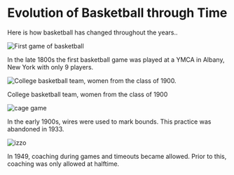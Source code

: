 # Evolution of Basketball through Time
Here is how basketball has changed throughout the years..
<html lang="en">
  <head>
    <meta charset="utf-8">
  </head>
</html>


<img src="https://www.massmoments.org/files/assets/moments/12-21-1891/12_21.1_1891.jpg" alt="First game of basketball">
<p> In the late 1800s the first basketball game was played at a YMCA in Albany, New York with only 9 players. </p>
<img src="https://i.pinimg.com/originals/ef/8d/27/ef8d277ffcb01af2f69681ab6f0ef7d8.jpg" alt="College basketball team, women from the class of 1900.">
<p> College basketball team, women from the class of 1900 </p>

<img src="https://hooptactics.net/premium/basketballbasics/images/6ccager1.jpg" alt="cage game">
<p> In the early 1900s, wires were used to mark bounds. This practice was abandoned in 1933. </p>

<img src="https://s.abcnews.com/images/US/GTY_tom_izzo_jtm_140317_16x9_992.jpg" alt="izzo">
<p> In 1949, coaching during games and timeouts became allowed. Prior to this, coaching was only allowed at halftime.  </p>
